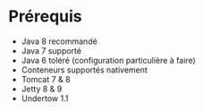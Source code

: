 # Prérequis

* Java 8 recommandé
* Java 7 supporté
* Java 6 toléré (configuration particulière à faire)
* Conteneurs supportés nativement
* Tomcat 7 & 8
* Jetty 8 & 9
* Undertow 1.1